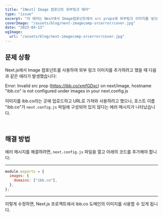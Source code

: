 ```yaml
---
title: "[Next] Image 컴포넌트 외부링크 에러"
type: "issue"
excerpt: "이 에러는 Next에서 Image컴포넌트에서 src props에 외부링크 이미지를 넣으려 할 때 나타난다. 필자는 ibb.co 라는 곳에 이미지를 업로드하여 url로 가져오는 방식을 택하여 진행하던 도중 만났다.."
coverImage: "/assets/blog/next-imagecomp-srcerror/cover.jpg"
date: "2023-04-13"
ogImage:
  url: "/assets/blog/next-imagecomp-srcerror/cover.jpg"
---
```


## 문제 상황

Next.js에서 Image 컴포넌트를 사용하여 외부 링크 이미지를 추가하려고 했을 때 다음과 같은 에러가 발생했습니다:

Error: Invalid src prop (https://ibb.co/xmfGDxc) on next/image, hostname "ibb.co" is not configured under images in your next.config.js

이미지를 ibb.co라는 곳에 업로드하고 URL로 가져와 사용하려고 했으나, 호스트 이름 "ibb.co"가 `next.config.js` 파일에 구성되어 있지 않다는 에러 메시지가 나타났습니다.

&nbsp;

## 해결 방법

에러 메시지를 해결하려면, `next.config.js` 파일을 열고 아래의 코드를 추가해야 합니다:

---

```javascript
module.exports = {
  images: {
    domains: ["ibb.co"],
  },
};
```

---

이렇게 수정하면, Next.js 프로젝트에서 ibb.co 도메인의 이미지를 사용할 수 있게 됩니다.
